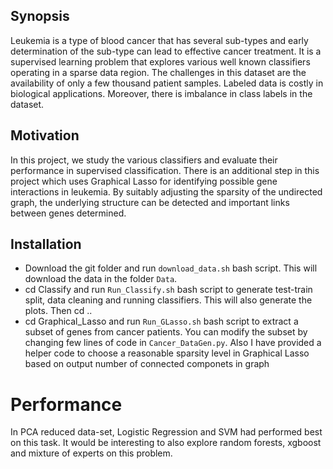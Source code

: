 ## Synopsis

Leukemia is a type of blood cancer that has several sub-types and early determination of the sub-type can lead to effective cancer treatment. It is a supervised learning problem that explores various 
well known classifiers operating in a sparse data region. The challenges in this dataset are the availability of only a few thousand patient samples. Labeled data is costly in biological applications. 
Moreover, there is imbalance in class labels in the dataset. 

## Motivation

In this project, we study the various classifiers and evaluate their performance in supervised classification. There is an additional step in this project which uses Graphical Lasso for identifying possible 
gene interactions in leukemia. By suitably adjusting the sparsity of the undirected graph, the underlying structure can be detected and important links between genes determined.


## Installation

- Download the git folder and run `download_data.sh` bash script. This will download the data in the folder `Data`.
- cd Classify and run `Run_Classify.sh` bash script to generate test-train split, data cleaning and running classifiers. This will also generate the plots. Then cd ..
- cd Graphical_Lasso and run `Run_GLasso.sh` bash script to extract a subset of genes from cancer patients. You can modify the subset by changing few lines of code in `Cancer_DataGen.py`. 
Also I have provided a helper code to choose a reasonable sparsity level in Graphical Lasso based on output number of connected componets in graph 


# Performance 

In PCA reduced data-set, Logistic Regression and SVM had performed best on this task. It would be interesting to also explore random forests, xgboost and mixture of experts on this problem.  


 

